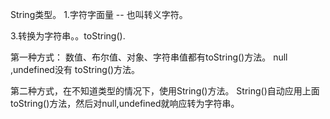 String类型。
1.字符字面量 -- 也叫转义字符。

3.转换为字符串。。toString().

第一种方式：
数值、布尔值、对象、字符串值都有toString()方法。
null ,undefined没有 toString()方法。

第二种方式，在不知道类型的情况下，使用String()方法。
String()自动应用上面toString()方法，然后对null,undefined就响应转为字符串。